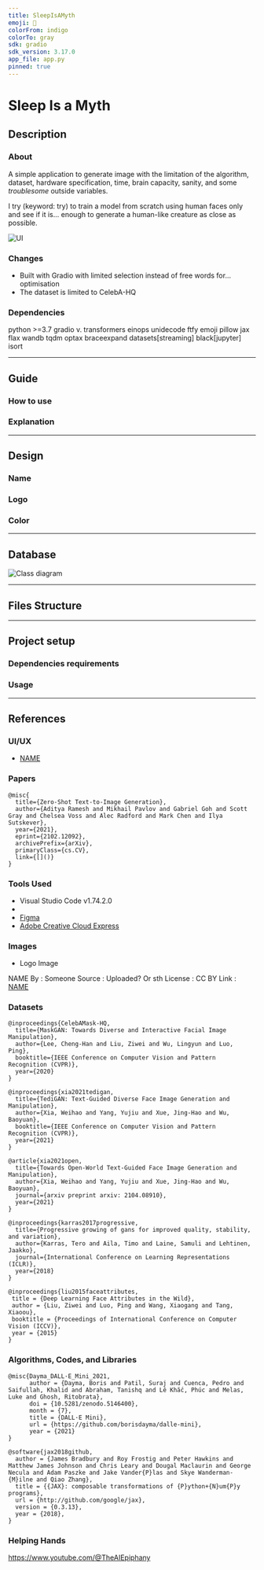 ```yaml
---
title: SleepIsAMyth
emoji: 🥱
colorFrom: indigo
colorTo: gray
sdk: gradio
sdk_version: 3.17.0
app_file: app.py
pinned: true
---
```


# Sleep Is a Myth

## Description

### About

A simple application to generate image with the limitation of the algorithm, dataset, hardware specification, time, brain capacity, sanity, and some *troublesome* outside variables.

I try (keyword: try) to train a model from scratch using human faces only and see if it is... enough to generate a human-like creature as close as possible.

![UI](TODO.png)

<!-- TODO -->

### Changes

- Built with Gradio with limited selection instead of free words for... optimisation
- The dataset is limited to CelebA-HQ

### Dependencies

python >=3.7
gradio v.
transformers
einops
unidecode
ftfy
emoji
pillow
jax
flax
wandb
tqdm
optax
braceexpand
datasets[streaming]
black[jupyter]
isort

---

## Guide

### How to use

<!-- TODO -->

### Explanation

<!-- TODO -->

---

## Design

### Name

<!-- TODO -->

### Logo

<!-- TODO -->

### Color

<!-- TODO -->

---

## Database

![Class diagram](TODO.png)

<!-- TODO -->

---

## Files Structure

<!-- TODO -->

---

## Project setup

### Dependencies requirements

<!-- TODO -->

### Usage

<!-- TODO -->

---

## References

### UI/UX

- [NAME](TODO)

### Papers

```text
@misc{
  title={Zero-Shot Text-to-Image Generation}, 
  author={Aditya Ramesh and Mikhail Pavlov and Gabriel Goh and Scott Gray and Chelsea Voss and Alec Radford and Mark Chen and Ilya Sutskever},
  year={2021},
  eprint={2102.12092},
  archivePrefix={arXiv},
  primaryClass={cs.CV},
  link={[]()}
}
```

### Tools Used

- Visual Studio Code v1.74.2.0
- <!-- TODO -->
- [Figma](https://www.figma.com/)
- [Adobe Creative Cloud Express](https://express.adobe.com/express-apps/logo-maker/)

### Images

- Logo Image

NAME
By		: Someone
Source	: Uploaded? Or sth
License	: CC BY
Link    : [NAME](TODO)

### Datasets

```text
@inproceedings{CelebAMask-HQ,
  title={MaskGAN: Towards Diverse and Interactive Facial Image Manipulation},
  author={Lee, Cheng-Han and Liu, Ziwei and Wu, Lingyun and Luo, Ping},
  booktitle={IEEE Conference on Computer Vision and Pattern Recognition (CVPR)},
  year={2020}
}
```

```text
@inproceedings{xia2021tedigan,
  title={TediGAN: Text-Guided Diverse Face Image Generation and Manipulation},
  author={Xia, Weihao and Yang, Yujiu and Xue, Jing-Hao and Wu, Baoyuan},
  booktitle={IEEE Conference on Computer Vision and Pattern Recognition (CVPR)},
  year={2021}
}

@article{xia2021open,
  title={Towards Open-World Text-Guided Face Image Generation and Manipulation},
  author={Xia, Weihao and Yang, Yujiu and Xue, Jing-Hao and Wu, Baoyuan},
  journal={arxiv preprint arxiv: 2104.08910},
  year={2021}
}

@inproceedings{karras2017progressive,
  title={Progressive growing of gans for improved quality, stability, and variation},
  author={Karras, Tero and Aila, Timo and Laine, Samuli and Lehtinen, Jaakko},
  journal={International Conference on Learning Representations (ICLR)},
  year={2018}
}

@inproceedings{liu2015faceattributes,
 title = {Deep Learning Face Attributes in the Wild},
 author = {Liu, Ziwei and Luo, Ping and Wang, Xiaogang and Tang, Xiaoou},
 booktitle = {Proceedings of International Conference on Computer Vision (ICCV)},
 year = {2015} 
}
```

### Algorithms, Codes, and Libraries

```text
@misc{Dayma_DALL·E_Mini_2021,
      author = {Dayma, Boris and Patil, Suraj and Cuenca, Pedro and Saifullah, Khalid and Abraham, Tanishq and Lê Khắc, Phúc and Melas, Luke and Ghosh, Ritobrata},
      doi = {10.5281/zenodo.5146400},
      month = {7},
      title = {DALL·E Mini},
      url = {https://github.com/borisdayma/dalle-mini},
      year = {2021}
}
```

```text
@software{jax2018github,
  author = {James Bradbury and Roy Frostig and Peter Hawkins and Matthew James Johnson and Chris Leary and Dougal Maclaurin and George Necula and Adam Paszke and Jake Vander{P}las and Skye Wanderman-{M}ilne and Qiao Zhang},
  title = {{JAX}: composable transformations of {P}ython+{N}um{P}y programs},
  url = {http://github.com/google/jax},
  version = {0.3.13},
  year = {2018},
}
```

### Helping Hands

https://www.youtube.com/@TheAIEpiphany